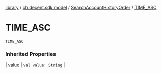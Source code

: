 [library](../../index.md) / [ch.decent.sdk.model](../index.md) / [SearchAccountHistoryOrder](index.md) / [TIME_ASC](./-t-i-m-e_-a-s-c.md)

# TIME_ASC

`TIME_ASC`

### Inherited Properties

| [value](value.md) | `val value: `[`String`](https://kotlinlang.org/api/latest/jvm/stdlib/kotlin/-string/index.html) |

